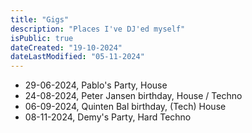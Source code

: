 ```yaml
---
title: "Gigs"
description: "Places I've DJ'ed myself"
isPublic: true
dateCreated: "19-10-2024"
dateLastModified: "05-11-2024"
---
```


* 29-06-2024, Pablo's Party, House
* 24-08-2024, Peter Jansen birthday, House / Techno
* 06-09-2024, Quinten Bal birthday, (Tech) House
* 08-11-2024, Demy's Party, Hard Techno
